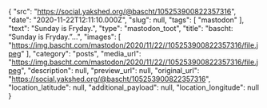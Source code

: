 {
  "src": "https://social.yakshed.org/@bascht/105253900822357316",
  "date": "2020-11-22T12:11:10.000Z",
  "slug": null,
  "tags": [
    "mastodon"
  ],
  "text": "Sunday is Fryday.",
  "type": "mastodon_toot",
  "title": "bascht: “Sunday is Fryday.”…",
  "images": [
    "https://img.bascht.com/mastodon/2020/11/22//105253900822357316/file.jpeg"
  ],
  "category": "posts",
  "media_url": "https://img.bascht.com/mastodon/2020/11/22//105253900822357316/file.jpeg",
  "description": null,
  "preview_url": null,
  "original_url": "https://social.yakshed.org/@bascht/105253900822357316",
  "location_latitude": null,
  "additional_payload": null,
  "location_longitude": null
}